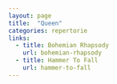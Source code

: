 ```yaml
---
layout: page
title:  "Queen"
categories: repertorie
links:
  - title: Bohemian Rhapsody
    url: bohemian-rhapsody
  - title: Hammer To Fall
    url: hammer-to-fall
---
```

